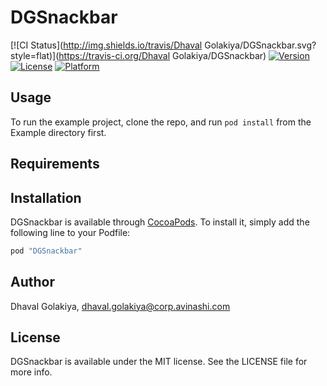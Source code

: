 # DGSnackbar

[![CI Status](http://img.shields.io/travis/Dhaval Golakiya/DGSnackbar.svg?style=flat)](https://travis-ci.org/Dhaval Golakiya/DGSnackbar)
[![Version](https://img.shields.io/cocoapods/v/DGSnackbar.svg?style=flat)](http://cocoapods.org/pods/DGSnackbar)
[![License](https://img.shields.io/cocoapods/l/DGSnackbar.svg?style=flat)](http://cocoapods.org/pods/DGSnackbar)
[![Platform](https://img.shields.io/cocoapods/p/DGSnackbar.svg?style=flat)](http://cocoapods.org/pods/DGSnackbar)

## Usage

To run the example project, clone the repo, and run `pod install` from the Example directory first.

## Requirements

## Installation

DGSnackbar is available through [CocoaPods](http://cocoapods.org). To install
it, simply add the following line to your Podfile:

```ruby
pod "DGSnackbar"
```

## Author

Dhaval Golakiya, dhaval.golakiya@corp.avinashi.com

## License

DGSnackbar is available under the MIT license. See the LICENSE file for more info.
